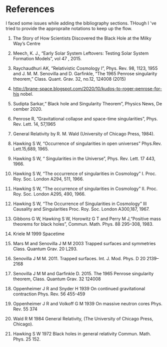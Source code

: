 
# References #

I faced some issues while adding the bibliography sections. THough I 've tried to provide the appropraite notations to keep up the flow.



 1) The Story of How Scientists Discovered the Black Hole at the Milky Way’s Centre
2) Meech, K. J., “Early Solar System Leftovers: Testing Solar System Formation Models”, vol 47 , 2015.
3) Raychaudhuri AK, ”Relativistic Cosmology I”, Phys. Rev. 98, 1123, 1955 and J. M. M. Senovilla and D. Garfinkle, “The 1965 Penrose singularity theorem,” Class. Quant. Grav. 32, no.12, 124008 (2015)
4) http://brane-space.blogspot.com/2020/10/kudos-to-roger-penrose-for-his nobel.
5) Sudipta Sarkar,“ Black hole and Singularity Theorem”, Physics News, De cember 2020.
6) Penrose R, ”Gravitational collapse and space-time singularities”, Phys. Rev. Lett. 14, 57,1965
7) General Relativity by R. M. Wald (University of Chicago Press, 1984).
8) Hawking S W, “Occurrence of singularities in open universes” Phys.Rev. Lett.15,689, 1965.
9) Hawking S W, “ Singularities in the Universe”, Phys. Rev. Lett. 17 443, 1966. 

10) Hawking S W, “The occurrence of singularities in Cosmology” I. Proc. Roy. Soc. London A294, 511, 1966.

11) Hawking S W, ”The occurrence of singularities in Cosmology” II. Proc. Roy. Soc. London A295, 490, 1966.
12) Hawking S W, “The Occurrence of Singularities in Cosmology” III Causality and Singularities Proc. Roy. Soc. London A300,187, 1967.

13) Gibbons G W, Hawking S W, Horowitz G T and Perry M J,“Positive mass theorems for black holes”, Commun. Math. Phys. 88 295–308, 1983.

14) Kriele M 1999 Spacetime 

15) Mars M and Senovilla J M M 2003 Trapped surfaces and symmetries Class. Quantum Grav. 20 L293.


16) Senovilla J M M. 2011. Trapped surfaces. Int. J. Mod. Phys. D 20 2139–2168

17) Senovilla J M M and Garfinkle D. 2015. The 1965 Penrose singularity theorem, Class. Quantum Grav. 32 124008

18) Oppenheimer J R and Snyder H 1939 On continued gravitational contraction Phys. Rev. 56 455-459

19) Oppenheimer J R and Volkoff G M 1939 On massive neutron cores Phys. Rev. 55 374

20) Wald R M 1984 General Relativity, (The University of Chicago Press, Chicago).

21) Hawking S W 1972 Black holes in general relativity Commun. Math. Phys. 25 152.




